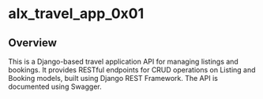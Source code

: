 # alx_travel_app_0x01

## Overview
This is a Django-based travel application API for managing listings and bookings. It provides RESTful endpoints for CRUD operations on Listing and Booking models, built using Django REST Framework. The API is documented using Swagger.

